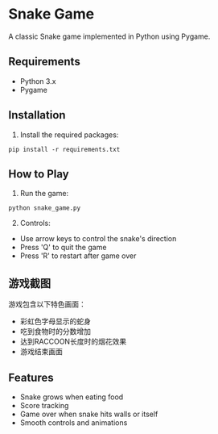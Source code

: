 # Snake Game

A classic Snake game implemented in Python using Pygame.

## Requirements
- Python 3.x
- Pygame

## Installation
1. Install the required packages:
```
pip install -r requirements.txt
```

## How to Play
1. Run the game:
```
python snake_game.py
```

2. Controls:
- Use arrow keys to control the snake's direction
- Press 'Q' to quit the game
- Press 'R' to restart after game over

## 游戏截图
游戏包含以下特色画面：
- 彩虹色字母显示的蛇身
- 吃到食物时的分数增加
- 达到RACCOON长度时的烟花效果
- 游戏结束画面

## Features
- Snake grows when eating food
- Score tracking
- Game over when snake hits walls or itself
- Smooth controls and animations
